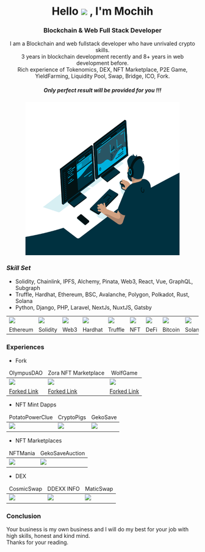 
<div align="center">
<h1 align="center">Hello <img src="https://media.giphy.com/media/hvRJCLFzcasrR4ia7z/giphy.gif" width="30px"> , I'm Mochih </h1>

### Blockchain & Web Full Stack Developer
I am a Blockchain and web fullstack developer who have unrivaled crypto skills.  
3 years in blockchain development recently and 8+ years in web development before.  
Rich experience of Tokenomics, DEX, NFT Marketplace, P2E Game, YieldFarming, Liquidity Pool, Swap, Bridge, ICO, Fork.  
<h5>Only perfect result will be provided for you !!! </h5>   

<img align="center" alt="GIF" src="code.gif?raw=true" width="80%" height="400"/>
</div>

### **_Skill Set_**
- Solidity, Chainlink, IPFS, Alchemy, Pinata, Web3, React, Vue, GraphQL, Subgraph  
- Truffle, Hardhat, Ethereum, BSC, Avalanche, Polygon, Polkadot, Rust, Solana  
- Python, Django, PHP, Laravel, NextJs, NuxtJS, Gatsby  

<table>
  <tr>
      <td><img src="https://github.com/rdmochih/rdmochih/blob/main/icons/icon_ethereum.png?raw=true" width="200"></td>
      <td><img src="https://github.com/rdmochih/rdmochih/blob/main/icons/icon_solidity.png?raw=true" width="200"></td>
      <td><img src="https://github.com/rdmochih/rdmochih/blob/main/icons/icon_web3.png?raw=true" width="200"></td>
      <td><img src="https://github.com/rdmochih/rdmochih/blob/main/icons/icon_hardhat.png?raw=true" width="200"></td>
      <td><img src="https://github.com/rdmochih/rdmochih/blob/main/icons/icon_truffle.png?raw=true" width="200"></td>
      <td><img src="https://github.com/rdmochih/rdmochih/blob/main/icons/icon_nft.png?raw=true" width="200"></td>
      <td><img src="https://github.com/rdmochih/rdmochih/blob/main/icons/icon_defi.png?raw=true" width="200"></td>
      <td><img src="https://github.com/rdmochih/rdmochih/blob/main/icons/icon_bitcoin.png?raw=true" width="200"></td>
      <td><img src="https://github.com/rdmochih/rdmochih/blob/main/icons/icon_solana.png?raw=true" width="200"></td>
      <td><img src="https://cdn.iconscout.com/icon/free/png-128/node-1174925.png" width="200"></td>
      <td><img src="https://cdn.iconscout.com/icon/free/png-128/react-1175109.png" width="200"></td>
      <td><img src="https://cdn.iconscout.com/icon/free/png-128/vue-282497.png" width="200"></td>
  </tr> 
  <tr>
    <td>Ethereum</td>
    <td>Solidity</td>
    <td>Web3</td>
    <td>Hardhat</td>
    <td>Truffle</td>
    <td>NFT</td>
    <td>DeFi</td>
    <td>Bitcoin</td>
    <td>Solana</td>
    <td>Node</td>
    <td>React</td>
    <td>Vue</td>
  </tr> 
</table>

### Experiences

- Fork
<table>
    <thead align="center">
        <tr>
            <td>OlympusDAO</td>
            <td>Zora NFT Marketplace</td>     
            <td>WolfGame</td>      
        </tr>
    </thead>
    <tr>
        <td>
            <a href="https://app.olympusdao.finance/">
                <img src="https://github.com/rdmochih/rdmochih/blob/main/projects/olympusdao.png?raw=true" width="200">
            </a>
        </td>
        <td>
            <a href="https://zora.co/">
                <img src="https://github.com/rdmochih/rdmochih/blob/main/projects/zora.png?raw=true" width="200">
            </a>
        </td>
        <td>
            <a href="https://wolf.game/" target="_blank">
                <img src="https://github.com/rdmochih/rdmochih/blob/main/projects/wolf.png?raw=true" width="200">
            </a>
        </td>            
    </tr>  
    <tr>
        <td><a href="https://app.olympusdao.finance/">Forked Link</a></td>
        <td><a href="https://zora.co/">Forked Link</a></td>
        <td><a href="https://wolf.game/">Forked Link</a></td>
    </tr>
</table>

- NFT Mint Dapps
<table>
    <thead align="center">
        <tr>
            <td>PotatoPowerClue</td>
            <td>CryptoPigs</td>     
            <td>GekoSave</td>      
        </tr>
    </thead>
    <tr>
        <td>
            <a href="https://mint.potatopower.club/">
                <img src="https://github.com/rdmochih/rdmochih/blob/main/projects/PotatoPowerClub.png?raw=true" width="200">
            </a>
        </td>
        <td>
            <a href="https://cryptopigs.one/#/">
                <img src="https://github.com/rdmochih/rdmochih/blob/main/projects/CryptoPig.png?raw=true" width="200">
            </a>
        </td>
        <td>
            <a href="https://gekosave.io/" target="_blank">
                <img src="https://github.com/rdmochih/rdmochih/blob/main/projects/GekoSave0.png?raw=true" width="200">
            </a>
        </td>            
    </tr>  
</table>

- NFT Marketplaces
<table>
    <thead align="center">
        <tr>
            <td>NFTMania</td>
            <td>GekoSaveAuction</td>
        </tr>
    </thead>
    <tr>
        <td>
            <a href="https://nftmania.app/">
                <img src="https://github.com/rdmochih/rdmochih/blob/main/projects/nftmania.png?raw=true" width="200">
            </a>
        </td>        
        <td>
            <a href="https://gekosave.io/marketplace">
                <img src="https://github.com/rdmochih/rdmochih/blob/main/projects/GekoSave1.png?raw=true" width="200">
            </a>
        </td>     
    </tr>
</table>

- DEX
<table>
<thead align="center">
        <tr>
            <td>CosmicSwap</td>
            <td>DDEXX INFO</td>
            <td>MaticSwap</td>  
        </tr>
    </thead>
    <tr>
        <td>
            <a href="https://app.cosmicswap.finance/">
                <img src="https://github.com/rdmochih/rdmochih/blob/main/projects/cosmicswap.png?raw=true" width="200">
            </a>
        </td>          
        <td>
            <a href="http://analytics.ddexx.io">
                <img src="https://github.com/rdmochih/rdmochih/blob/main/projects/ddexinfo.png?raw=true" width="200">
            </a>
        </td>   
        <td>
            <a href="https://maticfront.web.app/farms">
                <img src="https://github.com/rdmochih/rdmochih/blob/main/projects/maticswap.png?raw=true" width="200">
            </a>
        </td> 
    </tr>  
</table>

### Conclusion
Your business is my own business and I will do my best for your job with high skills, honest and kind mind.  
Thanks for your reading.  